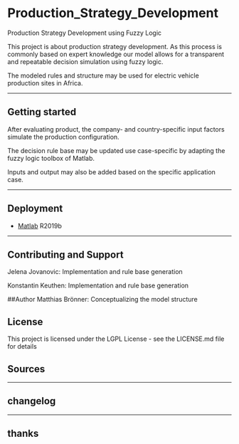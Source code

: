# Production_Strategy_Development

Production Strategy Development using Fuzzy Logic

This project is about production strategy development.
As this process is commonly based on expert knowledge our model allows for a transparent and repeatable decision simulation using fuzzy logic.

The modeled rules and structure may be used for electric vehicle production sites in Africa.

----
## Getting started

After evaluating product, the company- and country-specific input factors simulate the production configuration.

The decision rule base may be updated use case-specific by adapting the fuzzy logic toolbox of Matlab.

Inputs and output may also be added based on the specific application case.

----
## Deployment
  
* [Matlab](https://de.mathworks.com/products/matlab.html) R2019b

----
## Contributing and Support

Jelena Jovanovic: Implementation and rule base generation

Konstantin Keuthen: Implementation and rule base generation

##Author
Matthias Brönner: Conceptualizing the model structure

## License
This project is licensed under the LGPL License - see the LICENSE.md file for details
 
 
## Sources


----
## changelog


----
## thanks
